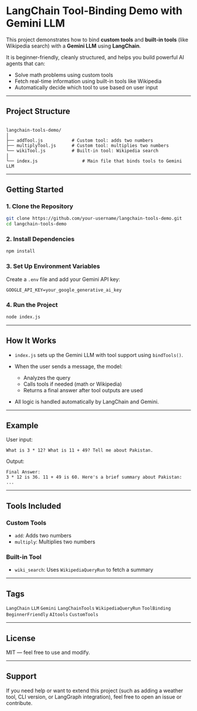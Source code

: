 
# LangChain Tool-Binding Demo with Gemini LLM

This project demonstrates how to bind **custom tools** and **built-in tools** (like Wikipedia search) with a **Gemini LLM** using **LangChain**.

It is beginner-friendly, cleanly structured, and helps you build powerful AI agents that can:
- Solve math problems using custom tools
- Fetch real-time information using built-in tools like Wikipedia
- Automatically decide which tool to use based on user input

---

## Project Structure

```

langchain-tools-demo/
│
├── addTool.js           # Custom tool: adds two numbers
├── multiplyTool.js      # Custom tool: multiplies two numbers
└── wikiTool.js          # Built-in tool: Wikipedia search
│
└── index.js                 # Main file that binds tools to Gemini LLM

````

---

## Getting Started

### 1. Clone the Repository

```bash
git clone https://github.com/your-username/langchain-tools-demo.git
cd langchain-tools-demo
````

### 2. Install Dependencies

```bash
npm install
```

### 3. Set Up Environment Variables

Create a `.env` file and add your Gemini API key:

```env
GOOGLE_API_KEY=your_google_generative_ai_key
```

### 4. Run the Project

```bash
node index.js
```

---

## How It Works

* `index.js` sets up the Gemini LLM with tool support using `bindTools()`.
* When the user sends a message, the model:

  * Analyzes the query
  * Calls tools if needed (math or Wikipedia)
  * Returns a final answer after tool outputs are used
* All logic is handled automatically by LangChain and Gemini.

---

## Example

User input:

```
What is 3 * 12? What is 11 + 49? Tell me about Pakistan.
```

Output:

```
Final Answer:
3 * 12 is 36. 11 + 49 is 60. Here's a brief summary about Pakistan: ...
```

---

## Tools Included

### Custom Tools

* `add`: Adds two numbers
* `multiply`: Multiplies two numbers

### Built-in Tool

* `wiki_search`: Uses `WikipediaQueryRun` to fetch a summary

---

## Tags

`LangChain` `LLM` `Gemini` `LangChainTools` `WikipediaQueryRun`
`ToolBinding` `BeginnerFriendly` `AItools` `CustomTools`

---

## License

MIT — feel free to use and modify.

---

## Support

If you need help or want to extend this project (such as adding a weather tool, CLI version, or LangGraph integration), feel free to open an issue or contribute.


